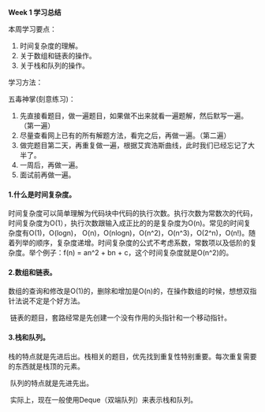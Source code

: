 **Week 1 学习总结**

本周学习要点：

1. 时间复杂度的理解。
2. 关于数组和链表的操作。
3. 关于栈和队列的操作。



学习方法：

五毒神掌(刻意练习)：

1. 先直接看题目，做一遍题目，如果做不出来就看一遍题解，然后默写一遍。（第一遍）
2. 尽量查看网上已有的所有解题方法，看完之后，再做一遍。（第二遍）
3. 做完题目第二天，再重复做一遍，根据艾宾浩斯曲线，此时我们已经忘记了大半了。
4. 一周后，再做一遍。
5. 面试前再做一遍。



#### 1.什么是时间复杂度。

​	时间复杂度可以简单理解为代码块中代码的执行次数。执行次数为常数次的代码，时间复杂度为O(1），执行次数跟输入成正比的的是复杂度为O(n)。常见的时间复杂度有O(1)，O(logn)， O(n)，O(nlogn)，O(n^2)，O(n^3)，O(2^n)，O(n!)。随着列举的顺序，复杂度递增。时间复杂度的公式不考虑系数，常数项以及低阶的复杂度。举个例子：f(n) = an^2 + bn + c，这个时间复杂度就是O(n^2)的。



#### 2.数组和链表。

​	数组的查询和修改是O(1)的，删除和增加是O(n)的，在操作数组的时候，想想双指针法说不定是个好方法。

​	链表的题目，套路经常是先创建一个没有作用的头指针和一个移动指针。



#### 3.栈和队列。

​	栈的特点就是先进后出。栈相关的题目，优先找到重复性特别重要。每次重复需要的东西就是栈顶的元素。

​	队列的特点就是先进先出。

​	实际上，现在一般使用Deque（双端队列）来表示栈和队列。